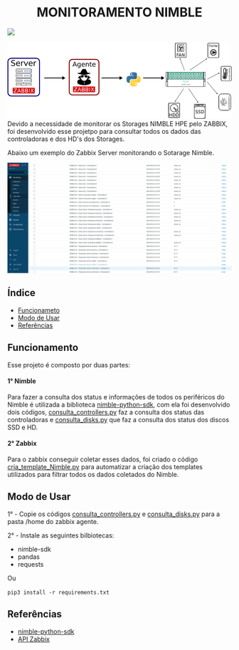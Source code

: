 <h1 align="center">MONITORAMENTO NIMBLE</h1>
<p>
<img src="http://img.shields.io/static/v1?label=STATUS&message=EM%20DESENVOLVIMENTO&color=GREEN&style=for-the-badge"/>
</p>   

![Monitoramento Nimble](doc/imagens/Monitoramento_Nimble.png)
Devido a necessidade de monitorar os Storages NIMBLE HPE pelo ZABBIX, foi desenvolvido esse projetpo para consultar todos os dados das controladoras e dos HD's dos Storages.

Abaixo um exemplo do Zabbix Server monitorando o Sotarage Nimble.

![Exemplo Zabbix](doc/imagens/ZABBIX_Dados_Nimble.png)

## Índice
* [Funcionameto](#funcionameto)
* [Modo de Usar](#modo)
* [Referências](#referências)

## Funcionamento
Esse projeto é composto por duas partes:
#### 1° Nimble
Para fazer a consulta dos status e informações de todos os periféricos do Nimble é utilizada a biblioteca [nimble-python-sdk](https://github.com/hpe-storage/nimble-python-sdk), com ela foi desenvolvido dois códigos, [consulta_controllers.py](cod/Nimble/consulta_controllers.py) faz a consulta dos status das controladoras e [consulta_disks.py](cod/Nimble/consulta_disks.py) que faz a consulta dos status dos discos SSD e HD. 

#### 2° Zabbix
Para o zabbix conseguir coletar esses dados, foi criado o código [cria_template_Nimble.py](cod/Zabbix/cria_templates_Nimble.py) para automatizar a criação dos templates utilizados para filtrar todos os dados coletados do Nimble.  


## Modo de Usar 

1° - Copie os códigos [consulta_controllers.py](cod/Nimble/consulta_controllers.py) e [consulta_disks.py](cod/Nimble/consulta_disks.py) para a pasta /home do zabbix agente. 

2° - Instale as seguintes bilbiotecas: 
- nimble-sdk
- pandas
- requests

Ou 

`
pip3 install -r requirements.txt
`


## Referências 

- [nimble-python-sdk](https://github.com/hpe-storage/nimble-python-sdk)
- [API Zabbix](https://www.zabbix.com/documentation/current/en/manual/api)